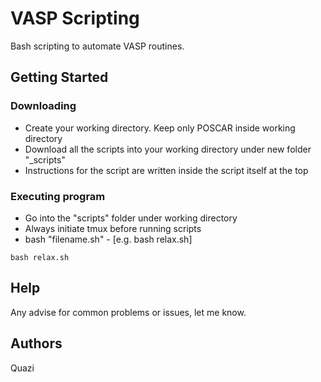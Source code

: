 # VASP Scripting

Bash scripting to automate VASP routines.

## Getting Started

### Downloading

* Create your working directory. Keep only POSCAR inside working directory 
* Download all the scripts into your working directory under new folder "_scripts"
* Instructions for the script are written inside the script itself at the top

### Executing program

* Go into the "scripts" folder under working directory
* Always initiate tmux before running scripts
* bash "filename.sh" - [e.g. bash relax.sh]
```
bash relax.sh
```

## Help

Any advise for common problems or issues, let me know.
<!--
command to run if program contains helper info
-->

## Authors

Quazi
<!--
[@DomPizzie](https://twitter.com/dompizzie)
-->


<!--
## Acknowledgments and References

Inspiration, code snippets, etc.
* [awesome-readme](https://github.com/matiassingers/awesome-readme)
* [PurpleBooth](https://gist.github.com/PurpleBooth/109311bb0361f32d87a2)
* [dbader](https://github.com/dbader/readme-template)
* [zenorocha](https://gist.github.com/zenorocha/4526327)
* [fvcproductions](https://gist.github.com/fvcproductions/1bfc2d4aecb01a834b46)
-->
